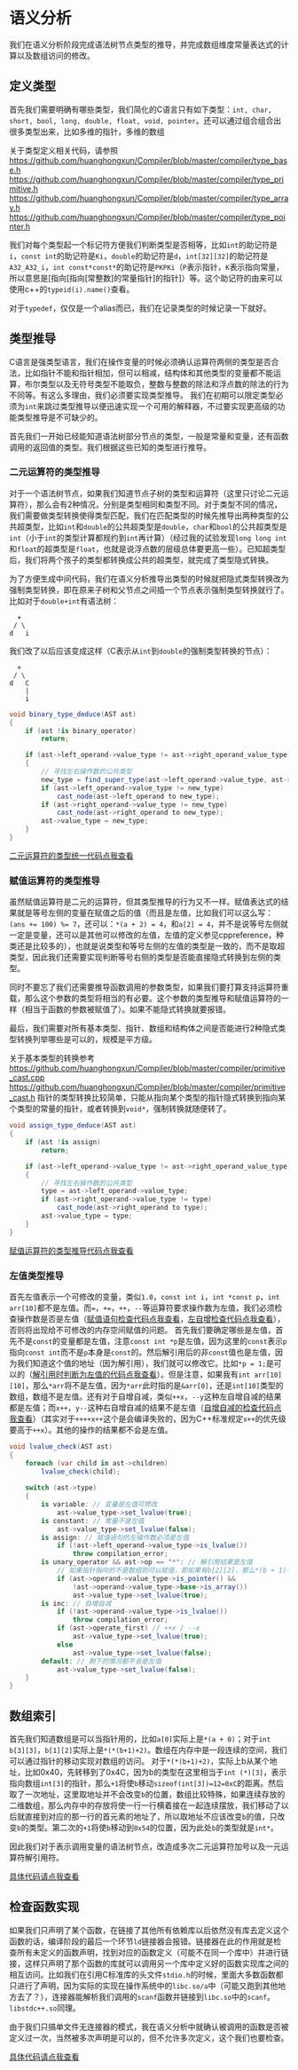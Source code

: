 # 语义分析
我们在语义分析阶段完成语法树节点类型的推导，并完成数组维度常量表达式的计算以及数组访问的修改。

## 定义类型
首先我们需要明确有哪些类型，我们简化的C语言只有如下类型：`int, char, short, bool, long, double, float, void, pointer`。还可以通过组合组合出很多类型出来，比如多维的指针，多维的数组

关于类型定义相关代码，请参照
https://github.com/huanghongxun/Compiler/blob/master/compiler/type_base.h
https://github.com/huanghongxun/Compiler/blob/master/compiler/type_primitive.h
https://github.com/huanghongxun/Compiler/blob/master/compiler/type_array.h
https://github.com/huanghongxun/Compiler/blob/master/compiler/type_pointer.h

我们对每个类型起一个标记符方便我们判断类型是否相等，比如`int`的助记符是`i`，`const int`的助记符是`Ki`，`double`的助记符是`d`，`int[32][32]`的助记符是`A32_A32_i`，`int const*const*`的助记符是`PKPKi`（`P`表示指针，`K`表示指向常量，所以意思是[指向[指向[常整数]的常量指针]的指针]）等。这个助记符的由来可以使用c++的`typeid(i).name()`查看。

对于`typedef`，仅仅是一个alias而已，我们在记录类型的时候记录一下就好。

## 类型推导
C语言是强类型语言，我们在操作变量的时候必须确认运算符两侧的类型是否合法，比如指针不能和指针相加，但可以相减，结构体和其他类型的变量都不能运算，布尔类型以及无符号类型不能取负，整数与整数的除法和浮点数的除法的行为不同等。有这么多理由，我们必须要实现类型推导。
我们在初期可以限定类型必须为`int`来跳过类型推导以便迅速实现一个可用的解释器，不过要实现更高级的功能类型推导是不可缺少的。

首先我们一开始已经能知道语法树部分节点的类型，一般是常量和变量，还有函数调用的返回值的类型。我们根据这些已知的类型进行推导。

### 二元运算符的类型推导
对于一个语法树节点，如果我们知道节点子树的类型和运算符（这里只讨论二元运算符），那么会有2种情况，分别是类型相同和类型不同。对于类型不同的情况，我们需要做类型转换使得类型匹配，我们在匹配类型的时候先推导出两种类型的公共超类型，比如`int`和`double`的公共超类型是`double`，`char`和`bool`的公共超类型是`int`（小于`int`的类型计算都规约到`int`再计算）（经过我的试验发现`long long int`和`float`的超类型是`float`，也就是说浮点数的层级总体要更高一些）。已知超类型后，我们将两个孩子的类型都转换成公共的超类型，就完成了类型隐式转换。

为了方便生成中间代码，我们在语义分析推导出类型的时候就把隐式类型转换改为强制类型转换，即在原来子树和父节点之间插一个节点表示强制类型转换就行了。比如对于`double+int`有语法树：
```
  +
 / \
d   i
```
我们改了以后应该变成这样（C表示从`int`到`double`的强制类型转换的节点）：
```
  +
 / \
d   C
    |
    i
```

```cs
void binary_type_deduce(AST ast)
{
	if (ast !is binary_operator)
		return;

	if (ast->left_operand->value_type != ast->right_operand_value_type)
	{
		// 寻找左右操作数的公共类型
		new_type = find_super_type(ast->left_operand->value_type, ast->right_operand_value_type);
		if (ast->left_operand->value_type != new_type)
			cast_node(ast->left_operand to new_type);
		if (ast->right_operand->value_type != new_type)
			cast_node(ast->right_operand to new_type);
		ast->value_type = new_type;
	}
}
```

[二元运算符的类型统一代码点我查看](https://github.com/huanghongxun/Compiler/blob/9b41b77f4597ae3738bcd15df19b6fe3e329b812/compiler/semantic_analyzer.cpp#L177-L188)

### 赋值运算符的类型推导

虽然赋值运算符是二元的运算符，但其类型推导的行为又不一样。赋值表达式的结果就是等号左侧的变量在赋值之后的值（而且是左值，比如我们可以这么写：`(ans += 100) %= 7`，还可以：`*(a + 2) = 4`，和`a[2] = 4`，并不是说等号左侧就一定是变量，还可以是其他可以修改的左值，左值的定义参见cppreference，种类还是比较多的），也就是说类型和等号左侧的左值的类型是一致的，而不是取超类型，因此我们还需要实现判断等号右侧的类型是否能直接隐式转换到左侧的类型。

同时不要忘了我们还需要推导函数调用的参数类型，如果我们要打算支持运算符重载，那么这个参数的类型将相当的有必要。这个参数的类型推导和赋值运算符的一样（相当于函数的参数被赋值了）。如果不能隐式转换就要报错。


最后，我们需要对所有基本类型、指针、数组和结构体之间是否能进行2种隐式类型转换列举哪些是可以的，规模是平方级。

关于基本类型的转换参考
https://github.com/huanghongxun/Compiler/blob/master/compiler/primitive_cast.cpp
https://github.com/huanghongxun/Compiler/blob/master/compiler/primitive_cast.h
指针的类型转换比较简单，只能从指向某个类型的指针隐式转换到指向某个类型的常量的指针，或者转换到`void*`，强制转换就随便转了。

```cs
void assign_type_deduce(AST ast)
{
	if (ast !is assign)
		return;

	if (ast->left_operand->value_type != ast->right_operand_value_type)
	{
		// 寻找左右操作数的公共类型
		type = ast->left_operand->value_type;
		if (ast->right_operand->value_type != type)
			cast_node(ast->right_operand to type);
		ast->value_type = type;
	}
}
```

[赋值运算符的类型推导代码点我查看](https://github.com/huanghongxun/Compiler/blob/9b41b77f4597ae3738bcd15df19b6fe3e329b812/compiler/semantic_analyzer.cpp#L245-L251)

### 左值类型推导
首先左值表示一个可修改的变量，类似`1.0`，`const int i`，`int *const p`，`int arr[10]`都不是左值。而`=`，`+=`，`++`，`--`等运算符要求操作数为左值，我们必须检查操作数是否是左值（[赋值语句检查代码点我查看](https://github.com/huanghongxun/Compiler/blob/9b41b77f4597ae3738bcd15df19b6fe3e329b812/compiler/semantic_analyzer.cpp#L228-L229)，[左自增检查代码点我查看](https://github.com/huanghongxun/Compiler/blob/9b41b77f4597ae3738bcd15df19b6fe3e329b812/compiler/semantic_analyzer.cpp#L347-L348)），否则将出现给不可修改的内存空间赋值的问题。
首先我们要确定哪些是左值，首先不是`const`的变量都是左值，注意`const int *p`是左值，因为这里的`const`表示`p`指向`const int`而不是`p`本身是`const`的。然后解引用后的非`const`值也是左值，因为我们知道这个值的地址（因为解引用），我们就可以修改它。比如`*p = 1;`是可以的（[解引用时判断为左值的代码点我查看](https://github.com/huanghongxun/Compiler/blob/9b41b77f4597ae3738bcd15df19b6fe3e329b812/compiler/semantic_analyzer.cpp#L274)）。但是注意，如果我有`int arr[10][10]`，那么`*arr`将不是左值，因为`*arr`此时指的是`&arr[0]`，还是`int[10]`类型的数组，数组不是左值。还有对于自增自减，类似`++x`，`--y`这种左自增自减的结果都是左值；而`x++`，`y--`这种右自增自减的结果不是左值（[自增自减的检查代码点我查看](https://github.com/huanghongxun/Compiler/blob/9b41b77f4597ae3738bcd15df19b6fe3e329b812/compiler/semantic_analyzer.cpp#L347-L348)）（其实对于`++++x++`这个是会编译失败的，因为C++标准规定`x++`的优先级要高于`++x`）。其他的操作的结果都不会是左值。

```cs
void lvalue_check(AST ast)
{
	foreach (var child in ast->children)
		lvalue_check(child);
	
	switch (ast->type)
	{
		is variable: // 变量是左值可修改
			ast->value_type->set_lvalue(true);
		is constant: // 常量不是左值
			ast->value_type->set_lvalue(false);
		is assign: // 赋值语句的左操作数必须是左值
			if (!ast->left_operand->value_type->is_lvalue())
				throw compilation_error;
		is unary_operator && ast->op == "*": // 解引用结果是左值
			// 如果指针指向的不是数组则可以赋值，即如果有b[2][2]，那么*(b + 1)不是左值。
			if (ast->operand->value_type->is_pointer() &&
			    !ast->operand->value_type->base->is_array())
				ast->value_type->set_lvalue(true);
		is inc: // 自增自减
			if (!ast->operand->value_type->is_lvalue())
				throw compilation_error;
			if (ast->operate_first) // ++x / --x
				ast->value_type->set_lvalue(true);
			else
				ast->value_type->set_lvalue(false);
		default: // 剩下的情况都不会是左值
			ast->value_type->set_lvalue(false);
	}
}
```

## 数组索引
首先我们知道数组是可以当指针用的，比如`a[0]`实际上是`*(a + 0)`；对于`int b[3][3]`，`b[1][2]`实际上是`*(*(b+1)+2)`。数组在内存中是一段连续的空间，我们可以通过指针的移动实现对数组的访问。
对于`*(*(b+1)+2)`，实际上b从某个地址，比如0x40，先转移到了0x4C，因为b的类型在这里相当于`int (*)[3]`，表示指向数组`int[3]`的指针，那么`+1`将使`b`移动`sizeof(int[3])=12=0xC`的距离。然后取了一次地址，这里取地址并不会改变`b`的位置，数组比较特殊，如果连续存放的二维数组，那么内存中的存放将使一行一行横着接在一起连续摆放，我们移动了以后就直接到对应的那一行的首元素的地址了，所以取地址不应该改变`b`的值，只改变`b`的类型。第二次的`+1`将使`b`移动到`0x54`的位置，因为此处`b`的类型就是`int*`。

因此我们对于表示调用变量的语法树节点，改造成多次二元运算符加号以及一元运算符解引用符。

[具体代码请点我查看](https://github.com/huanghongxun/Compiler/blob/9b41b77f4597ae3738bcd15df19b6fe3e329b812/compiler/semantic_analyzer.cpp#L458-L475)

## 检查函数实现

如果我们只声明了某个函数，在链接了其他所有依赖库以后依然没有库去定义这个函数的话，编译阶段的最后一个环节`ld`链接器会报错。链接器在此的作用就是检查所有未定义的函数声明，找到对应的函数定义（可能不在同一个库中）并进行链接，这样只声明了那个函数的库就可以调用另一个库中定义好的函数实现库之间的相互访问。比如我们在引用C标准库的头文件`stdio.h`的时候，里面大多数函数都只进行了声明，因为实际的实现在操作系统中的`libc.so/a`中（可能又跑到其他地方去了？），连接器能解析我们调用的`scanf`函数并链接到`libc.so`中的`scanf`。`libstdc++.so`同理。

由于我们只搞单文件无连接器的模式，我在语义分析中就确认被调用的函数是否被定义过一次，当然被多次声明是可以的，但不允许多次定义，这个我们也要检查。

[具体代码请点我查看](https://github.com/huanghongxun/Compiler/blob/9b41b77f4597ae3738bcd15df19b6fe3e329b812/compiler/semantic_analyzer.cpp#L445-L456)